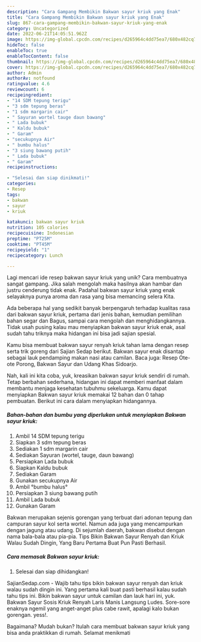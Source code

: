 ```yaml
---
description: "Cara Gampang Membikin Bakwan sayur kriuk yang Enak"
title: "Cara Gampang Membikin Bakwan sayur kriuk yang Enak"
slug: 867-cara-gampang-membikin-bakwan-sayur-kriuk-yang-enak
category: Uncategorized
date: 2022-06-21T14:05:51.962Z
image: https://img-global.cpcdn.com/recipes/d265964c4dd75ea7/680x482cq70/bakwan-sayur-kriuk-foto-resep-utama.jpg
hideToc: false
enableToc: true
enableTocContent: false
thumbnail: https://img-global.cpcdn.com/recipes/d265964c4dd75ea7/680x482cq70/bakwan-sayur-kriuk-foto-resep-utama.jpg
cover: https://img-global.cpcdn.com/recipes/d265964c4dd75ea7/680x482cq70/bakwan-sayur-kriuk-foto-resep-utama.jpg
author: Admin
authorAv: notfound
ratingvalue: 4.6
reviewcount: 6
recipeingredient:
- "14 SDM tepung terigu"
- "3 sdm tepung beras"
- "1 sdm margarin cair"
- " Sayuran wortel tauge daun bawang"
- " Lada bubuk"
- " Kaldu bubuk"
- " Garam"
- "secukupnya Air"
- " bumbu halus"
- "3 siung bawang putih"
- " Lada bubuk"
- " Garam"
recipeinstructions:

- "Selesai dan siap dinikmati!"
categories:
- Resep
tags:
- bakwan
- sayur
- kriuk

katakunci: bakwan sayur kriuk 
nutrition: 105 calories
recipecuisine: Indonesian
preptime: "PT25M"
cooktime: "PT45M"
recipeyield: "1"
recipecategory: Lunch

---
```





Lagi mencari ide resep bakwan sayur kriuk yang unik? Cara membuatnya sangat gampang. Jika salah mengolah maka hasilnya akan hambar dan justru cenderung tidak enak. Padahal bakwan sayur kriuk yang enak selayaknya punya aroma dan rasa yang bisa memancing selera Kita.





Ada beberapa hal yang sedikit banyak berpengaruh terhadap kualitas rasa dari bakwan sayur kriuk, pertama dari jenis bahan, kemudian pemilihan bahan segar dan Bagus, sampai cara mengolah dan menghidangkannya. Tidak usah pusing kalau mau menyiapkan bakwan sayur kriuk enak,      asal sudah tahu triknya maka hidangan ini bisa jadi sajian spesial.














Kamu bisa membuat bakwan sayur renyah kriuk tahan lama dengan resep serta trik goreng dari Sajian Sedap berikut. Bakwan sayur enak disantap sebagai lauk pendamping makan nasi atau camilan. Baca juga: Resep Ote-ote Porong, Bakwan Sayur dan Udang Khas Sidoarjo.






Nah, kali ini kita coba, yuk, kreasikan bakwan sayur kriuk sendiri di rumah. Tetap berbahan sederhana, hidangan ini dapat memberi manfaat dalam membantu menjaga kesehatan tubuhmu sekeluarga. Kamu dapat menyiapkan Bakwan sayur kriuk memakai 12 bahan dan 0 tahap pembuatan. Berikut ini cara dalam menyiapkan hidangannya.

<!--inarticleads1-->

##### Bahan-bahan dan bumbu yang diperlukan untuk menyiapkan Bakwan sayur kriuk:

1. Ambil 14 SDM tepung terigu
1. Siapkan 3 sdm tepung beras
1. Sediakan 1 sdm margarin cair
1. Sediakan  Sayuran (wortel, tauge, daun bawang)
1. Persiapkan  Lada bubuk
1. Siapkan  Kaldu bubuk
1. Sediakan  Garam
1. Gunakan secukupnya Air
1. Ambil  °bumbu halus°
1. Persiapkan 3 siung bawang putih
1. Ambil  Lada bubuk
1. Gunakan  Garam


Bakwan merupakan sejenis gorengan yang terbuat dari adonan tepung dan campuran sayur kol serta wortel. Namun ada juga yang mencampurkan dengan jagung atau udang. Di sejumlah daerah, bakwan disebut dengan nama bala-bala atau pia-pia. Tips Bikin Bakwan Sayur Renyah dan Kriuk Walau Sudah Dingin, Yang Baru Pertama Buat Pun Pasti Berhasil. 

<!--inarticleads2-->

##### Cara memasak Bakwan sayur kriuk:


1. Selesai dan siap dihidangkan!

SajianSedap.com - Wajib tahu tips bikin bakwan sayur renyah dan kriuk walau sudah dingin ini. Yang pertama kali buat pasti berhasil kalau sudah tahu tips ini. Bikin bakwan sayur untuk camilan dan lauk hari ini, yuk. Bakwan Sayur Sosis Kriuk Renyah Laris Manis Langsung Ludes. Sore-sore enaknya ngemil yang anget-anget plus cabe rawit, apalagi kalo bukan gorengan. yess!. 

Bagaimana? Mudah bukan? Itulah cara membuat bakwan sayur kriuk yang bisa anda praktikkan di rumah. Selamat menikmati
